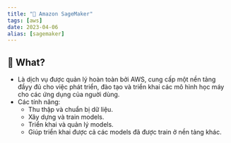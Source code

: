 ```yaml
---
title: "🌱 Amazon SageMaker"
tags: [aws]
date: 2023-04-06
alias: [sagemaker]
---
```


## 🌿 What?
- Là dịch vụ được quản lý hoàn toàn bởi AWS, cung cấp một nền tảng đầyy đủ cho việc phát triển, đào tạo và triển khai các mô hình học máy cho các ứng dụng của nguời dùng.
- Các tính năng:
	- Thu thập và chuẩn bị dữ liệu.
	- Xây dựng và train models.
	- Triển khai và quản lý models.
	- Giúp triển khai được cả các models đã được train ở nền tảng khác.